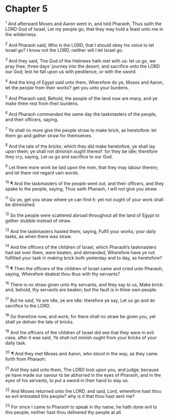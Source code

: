 # Chapter 5

<sup>1</sup> And afterward Moses and Aaron went in, and told Pharaoh, Thus saith the LORD God of Israel, Let my people go, that they may hold a feast unto me in the wilderness. 

<sup>2</sup> And Pharaoh said, Who is the LORD, that I should obey his voice to let Israel go? I know not the LORD, neither will I let Israel go. 

<sup>3</sup> And they said, The God of the Hebrews hath met with us: let us go, we pray thee, three days’ journey into the desert, and sacrifice unto the LORD our God; lest he fall upon us with pestilence, or with the sword. 

<sup>4</sup> And the king of Egypt said unto them, Wherefore do ye, Moses and Aaron, let the people from their works? get you unto your burdens. 

<sup>5</sup> And Pharaoh said, Behold, the people of the land now are many, and ye make them rest from their burdens. 

<sup>6</sup> And Pharaoh commanded the same day the taskmasters of the people, and their officers, saying, 

<sup>7</sup> Ye shall no more give the people straw to make brick, as heretofore: let them go and gather straw for themselves. 

<sup>8</sup> And the tale of the bricks, which they did make heretofore, ye shall lay upon them; ye shall not diminish ought thereof: for they be idle; therefore they cry, saying, Let us go and sacrifice to our God. 

<sup>9</sup> Let there more work be laid upon the men, that they may labour therein; and let them not regard vain words. 

<sup>10</sup> ¶ And the taskmasters of the people went out, and their officers, and they spake to the people, saying, Thus saith Pharaoh, I will not give you straw. 

<sup>11</sup> Go ye, get you straw where ye can find it: yet not ought of your work shall be diminished. 

<sup>12</sup> So the people were scattered abroad throughout all the land of Egypt to gather stubble instead of straw. 

<sup>13</sup> And the taskmasters hasted them, saying, Fulfil your works, your daily tasks, as when there was straw. 

<sup>14</sup> And the officers of the children of Israel, which Pharaoh’s taskmasters had set over them, were beaten, and demanded, Wherefore have ye not fulfilled your task in making brick both yesterday and to day, as heretofore? 

<sup>15</sup> ¶ Then the officers of the children of Israel came and cried unto Pharaoh, saying, Wherefore dealest thou thus with thy servants? 

<sup>16</sup> There is no straw given unto thy servants, and they say to us, Make brick: and, behold, thy servants are beaten; but the fault is in thine own people. 

<sup>17</sup> But he said, Ye are idle, ye are idle: therefore ye say, Let us go and do sacrifice to the LORD. 

<sup>18</sup> Go therefore now, and work; for there shall no straw be given you, yet shall ye deliver the tale of bricks. 

<sup>19</sup> And the officers of the children of Israel did see that they were in evil case, after it was said, Ye shall not minish ought from your bricks of your daily task. 

<sup>20</sup> ¶ And they met Moses and Aaron, who stood in the way, as they came forth from Pharaoh: 

<sup>21</sup> And they said unto them, The LORD look upon you, and judge; because ye have made our savour to be abhorred in the eyes of Pharaoh, and in the eyes of his servants, to put a sword in their hand to slay us. 

<sup>22</sup> And Moses returned unto the LORD, and said, Lord, wherefore hast thou so evil entreated this people? why is it that thou hast sent me? 

<sup>23</sup> For since I came to Pharaoh to speak in thy name, he hath done evil to this people; neither hast thou delivered thy people at all. 


